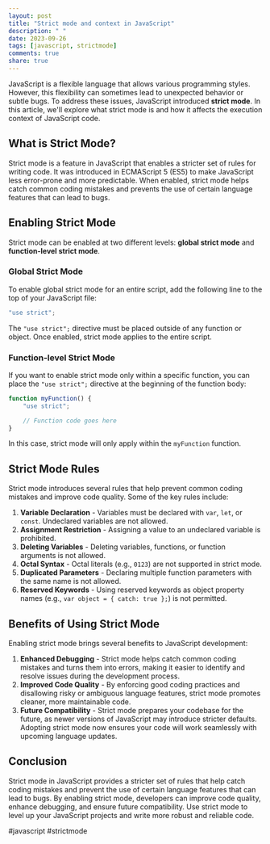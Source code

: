 ```yaml
---
layout: post
title: "Strict mode and context in JavaScript"
description: " "
date: 2023-09-26
tags: [javascript, strictmode]
comments: true
share: true
---
```


JavaScript is a flexible language that allows various programming styles. However, this flexibility can sometimes lead to unexpected behavior or subtle bugs. To address these issues, JavaScript introduced **strict mode**. In this article, we'll explore what strict mode is and how it affects the execution context of JavaScript code.

## What is Strict Mode?

Strict mode is a feature in JavaScript that enables a stricter set of rules for writing code. It was introduced in ECMAScript 5 (ES5) to make JavaScript less error-prone and more predictable. When enabled, strict mode helps catch common coding mistakes and prevents the use of certain language features that can lead to bugs.

## Enabling Strict Mode

Strict mode can be enabled at two different levels: **global strict mode** and **function-level strict mode**.

### Global Strict Mode

To enable global strict mode for an entire script, add the following line to the top of your JavaScript file:

```javascript
"use strict";
```

The `"use strict";` directive must be placed outside of any function or object. Once enabled, strict mode applies to the entire script.

### Function-level Strict Mode

If you want to enable strict mode only within a specific function, you can place the `"use strict";` directive at the beginning of the function body:

```javascript
function myFunction() {
    "use strict";

    // Function code goes here
}
```

In this case, strict mode will only apply within the `myFunction` function.

## Strict Mode Rules

Strict mode introduces several rules that help prevent common coding mistakes and improve code quality. Some of the key rules include:

1. **Variable Declaration** - Variables must be declared with `var`, `let`, or `const`. Undeclared variables are not allowed.
2. **Assignment Restriction** - Assigning a value to an undeclared variable is prohibited.
3. **Deleting Variables** - Deleting variables, functions, or function arguments is not allowed.
4. **Octal Syntax** - Octal literals (e.g., `0123`) are not supported in strict mode.
5. **Duplicated Parameters** - Declaring multiple function parameters with the same name is not allowed.
6. **Reserved Keywords** - Using reserved keywords as object property names (e.g., `var object = { catch: true };`) is not permitted.

## Benefits of Using Strict Mode

Enabling strict mode brings several benefits to JavaScript development:

1. **Enhanced Debugging** - Strict mode helps catch common coding mistakes and turns them into errors, making it easier to identify and resolve issues during the development process.
2. **Improved Code Quality** - By enforcing good coding practices and disallowing risky or ambiguous language features, strict mode promotes cleaner, more maintainable code.
3. **Future Compatibility** - Strict mode prepares your codebase for the future, as newer versions of JavaScript may introduce stricter defaults. Adopting strict mode now ensures your code will work seamlessly with upcoming language updates.

## Conclusion

Strict mode in JavaScript provides a stricter set of rules that help catch coding mistakes and prevent the use of certain language features that can lead to bugs. By enabling strict mode, developers can improve code quality, enhance debugging, and ensure future compatibility. Use strict mode to level up your JavaScript projects and write more robust and reliable code.

#javascript #strictmode